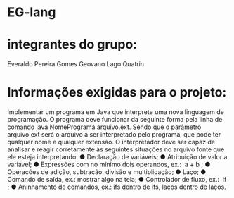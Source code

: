 # EG-lang

# integrantes do grupo:
Everaldo Pereira Gomes
Geovano Lago Quatrin

# Informações exigidas para o projeto:
Implementar um programa em Java que interprete uma nova linguagem de programação.  O programa deve funcionar da seguinte forma pela linha de comando java NomePrograma arquivo.ext. Sendo que o parâmetro arquivo.ext será o arquivo a ser interpretado pelo programa, que pode ter qualquer nome e qualquer extensão. O interpretador deve ser capaz de analisar e reagir corretamente
às seguintes situações no arquivo fonte que ele esteja interpretando:
● Declaração de variáveis;
● Atribuição de valor a variável;
● Expressões com no mínimo dois operandos, ex.: ​ a + b​ ;
● Operações de adição, subtração, divisão e multiplicação;
● Laço;
● Comando de saída, ex.: mostrar algo na tela;
● Controlador de fluxo, ex.: ​ if​ ;
● Aninhamento de comandos, ex.: ifs dentro de ifs, laços dentro de laços.







